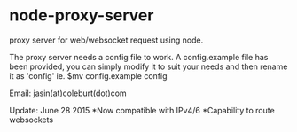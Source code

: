 node-proxy-server
=================

proxy server for web/websocket request using node.

The proxy server needs a config file to work. A config.example file has been provided, you can simply modify it to suit your needs and then rename it as 'config' ie. $mv config.example config

Email: jasin(at)coleburt(dot)com

Update: June 28 2015
  *Now compatible with IPv4/6
  *Capability to route websockets
